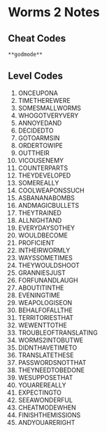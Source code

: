 # Worms 2 Notes

## Cheat Codes

`**godmode**`

## Level Codes

1. ONCEUPONA
2. TIMETHEREWERE
3. SOMESMALLWORMS
4. WHOGOTVERYVERY
5. ANNOYEDAND
6. DECIDEDTO
7. GOTOARMSIN
8. ORDERTOWIPE
9. OUTTHEIR
10. VICOUSENEMY
11. COUNTERPARTS
12. THEYDEVELOPED
13. SOMEREALLY
14. COOLWEAPONSSUCH
15. ASBANANABOMBS
16. ANDMAGICBULLETS
17. THEYTRAINED
18. ALLNIGHTAND
19. EVERYDAYSOTHEY
20. WOULDBECOME
21. PROFICIENT
22. INTHEIRWORMLY
23. WAYSSOMETIMES
24. THEYWOULDSHOOT
25. GRANNIESJUST
26. FORFUNANDLAUGH
27. ABOUTITINTHE
28. EVENINGTIME
29. WEAPOLOGISEON
30. BEHALFOFALLTHE
31. TERRITORIESTHAT
32. WEWENTTOTHE
33. TROUBLEOFTRANSLATING
34. WORMS2INTOBUTWE
35. DIDNTHAVETIMETO
36. TRANSLATETHESE
37. PASSWORDSNOTTHAT
38. THEYNEEDTOBEDONE
39. WESUPPOSETHAT
40. YOUAREREALLY
41. EXPECTINGTO
42. SEEAWONDERFUL
43. CHEATMODEWHEN
44. FINISHTHEMISSIONS
45. ANDYOUARERIGHT
